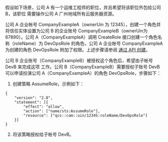 假设如下场景，公司 A 有⼀个运维工程师的职位，并且希望将该职位外包给公司 B，该职位 需要操作公司 A 广州地域所有云服务器资源。

公司 A 企业帐号 CompanyExampleA（ownerUin 为 12345），创建⼀个角色并将信任实体设置为公司 B 的企业账号 CompanyExampleB（ownerUin为67890）。公司 A（CompanyExampleA）调用 CreateRole 接口创建⼀个角色名称（roleName）为 DevOpsRole 的角色，公司 A 企业帐号 CompanyExampleA 为创建的角色 DevOpsRole 附加了权限。上述步骤请参阅 [通过 API 创建]()。

公司 B 企业账号（CompanyExampleB）被授权这个角色后，希望由⼦帐号 DevB 来完成这项 ⼯作。公司 B（CompanyExampleB）需要授权⼦账号 DevB 可以申请扮演公司 A（CompanyExampleA）的角色 DevOpsRole，步骤如下：

 1. 创建策略 AssumeRole，示例如下：

```
{
	"version": "2.0",
	"statement": [{
		"effect": "allow",
		"action": ["name/sts:AssumeRole"],
		"resource": ["qcs::cam::uin/12345:roleName/DevOpsRole"]
	}]
}
```
 2. 将该策略授权给子帐号 DevB。 
